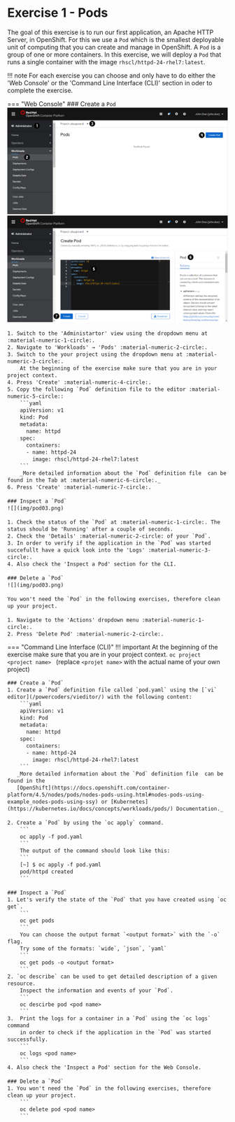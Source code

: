 # Exercise 1 - Pods
The goal of this exercise is to run our first application, an Apache HTTP Server, in OpenShift.
For this we use a `Pod` which is the smallest deployable unit of computing that you can create 
and manage in OpenShift. A `Pod` is a group of one or more containers. In this exercise, we will
deploy a `Pod` that runs a single container with the image `rhscl/httpd-24-rhel7:latest`.

!!! note
    For each exercise you can choose and only have to do either the 'Web Console' or the 'Command Line 
    Interface (CLI)' section in oder to complete the exercise.

=== "Web Console"
    ### Create a `Pod`
    ![](img/pod01.png)
    ![](img/pod02.png)

    1. Switch to the 'Administartor' view using the dropdown menu at :material-numeric-1-circle:.
    2. Navigate to 'Workloads' → 'Pods' :material-numeric-2-circle:.
    3. Switch to the your project using the dropdown menu at :material-numeric-3-circle:.
        At the beginning of the exercise make sure that you are in your project context.
    4. Press 'Create' :material-numeric-4-circle:.
    5. Copy the following `Pod` definition file to the editor :material-numeric-5-circle::
        ```yaml
        apiVersion: v1
        kind: Pod
        metadata:
          name: httpd
        spec:
          containers:
          - name: httpd-24
            image: rhscl/httpd-24-rhel7:latest
        ```
        _More detailed information about the `Pod` definition file  can be found in the Tab at :material-numeric-6-circle:._
    6. Press 'Create' :material-numeric-7-circle:.
    
    ### Inspect a `Pod`
    ![](img/pod03.png)

    1. Check the status of the `Pod` at :material-numeric-1-circle:. The status should be 'Running' after a couple of seconds.
    2. Check the 'Details' :material-numeric-2-circle: of your `Pod`.
    3. In order to verify if the application in the `Pod` was started succefullt have a quick look into the 'Logs' :material-numeric-3-circle:.
    4. Also check the 'Inspect a Pod' section for the CLI.
    
    ### Delete a `Pod`
    ![](img/pod03.png)

    You won't need the `Pod` in the following exercises, therefore clean up your project.

    1. Navigate to the 'Actions' dropdown menu :material-numeric-1-circle:.
    2. Press 'Delete Pod' :material-numeric-2-circle:.


=== "Command Line Interface (CLI)"
    !!! important
        At the beginning of the exercise make sure that you are in your project context. 
        ```
        oc project <project name> 
        ```
        (replace `<projet name>` with the actual name of your own project)

    ### Create a `Pod`
    1. Create a `Pod` definition file called `pod.yaml` using the [`vi` editor](/powercoders/vieditor/) with the following content:
        ```yaml
        apiVersion: v1
        kind: Pod
        metadata:
          name: httpd
        spec:
          containers:
          - name: httpd-24
            image: rhscl/httpd-24-rhel7:latest
        ```
       _More detailed information about the `Pod` definition file  can be found in the
       [OpenShift](https://docs.openshift.com/container-platform/4.5/nodes/pods/nodes-pods-using.html#nodes-pods-using-example_nodes-pods-using-ssy) or [Kubernetes](https://kubernetes.io/docs/concepts/workloads/pods/) Documentation._
       
    2. Create a `Pod` by using the `oc apply` command.
        ```
        oc apply -f pod.yaml
        ```
        The output of the command should look like this:
        ```
        [~] $ oc apply -f pod.yaml
        pod/httpd created
        ```
    
    ### Inspect a `Pod`
    1. Let's verify the state of the `Pod` that you have created using `oc get`.
        ```
        oc get pods 
        ```
        You can choose the output format `<output format>` with the `-o` flag. 
        Try some of the formats: `wide`, `json`, `yaml`
        ```
        oc get pods -o <output format>
        ```
    2. `oc describe` can be used to get detailed description of a given resource. 
        Inspect the information and events of your `Pod`.
        ```
        oc descirbe pod <pod name>
        ```
    3.  Print the logs for a container in a `Pod` using the `oc logs` command
        in order to check if the application in the `Pod` was started successfully.
        ```
        oc logs <pod name>
        ```
    4. Also check the 'Inspect a Pod' section for the Web Console.
    
    ### Delete a `Pod`
    1. You won't need the `Pod` in the following exercises, therefore clean up your project.
        ```
        oc delete pod <pod name>
        ```
